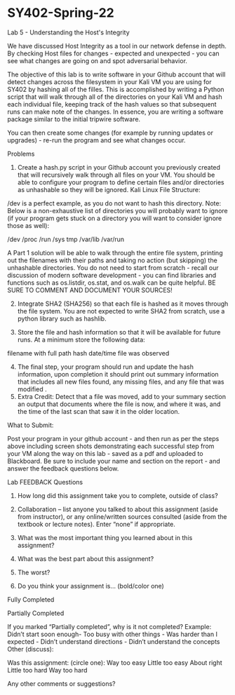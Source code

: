 # SY402-Spring-22
Lab 5 - Understanding the Host's Integrity

We have discussed Host Integrity as a tool in our network defense in depth. By checking Host files for changes - expected and unexpected - you can see what changes are going on and spot adversarial behavior. 

The objective of this lab is to write software in your Github account  that will detect changes across the filesystem in your Kali VM you are using for SY402 by hashing all of the filles. This is accomplished by writing a Python script that will walk through all of the directories on your Kali VM and hash each individual file, keeping track of the hash values so that subsequent runs can make note of the changes. In essence, you are writing a software package similar to the initial tripwire software.

You can then create some changes (for example by running updates or upgrades) - re-run the program and see what changes occur. 


Problems
1. Create a hash.py script in your Github account you previously created  that will recursively walk through all files on your VM. You should be able to configure your program to define certain files and/or directories as unhashable so they will be ignored. 
Kali Linux File Structure:



/dev is a perfect example, as you do not want to hash this directory. Note: Below is a non-exhaustive list of directories you will probably want to ignore (if your program gets stuck on a directory you will want to consider ignore those as well):


 /dev
/proc
 /run 
/sys 
tmp 
/var/lib 
/var/run 

A Part 1 solution will be able to walk through the entire file system, printing out the filenames with their paths and taking no action (but skipping) the unhashable directories. You do not need to start from scratch - recall our discussion of modern software development - you can find libraries and functions such as  os.listdir, os.stat, and os.walk can be quite helpful. BE SURE TO COMMENT AND DOCUMENT YOUR SOURCES! 


2. Integrate SHA2 (SHA256) so that each file is hashed as it moves through the file system. You are not
expected to write SHA2 from scratch, use a python library such as hashlib.

3. Store the file and hash information so that it will be available for future runs. At a minimum store the
following data:

filename with full path
hash
date/time file was observed


4. The final step, your program should run and update the hash information, upon completion it should print out summary information that includes all new files found, any missing files, and any file that was modified
.
5. Extra Credit: Detect that a file was moved, add to your summary section an output that documents where the file is now, and where it was, and the time of the last scan that saw it in the older location.

What to Submit:

Post your program in your github account - and then run as per the steps above including screen shots demonstrating each successful step from your VM along the way on this lab - saved as a pdf and uploaded to Blackboard. Be sure to include your name and section on the report - and answer the feedback questions below. 

Lab FEEDBACK Questions
1. How long did this assignment take you to complete, outside of class? 



2. Collaboration – list anyone you talked to about this assignment (aside from instructor), or any online/written sources consulted (aside from the textbook or lecture notes). Enter “none” if appropriate. 


3. What was the most important thing you learned about in this assignment? 




4. What was the best part about this assignment? 




5. The worst? 


6. Do you think your assignment is… (bold/color one)

Fully Completed 

Partially Completed 

If you marked “Partially completed”, why is it not completed? 
Example: Didn’t start soon enough- Too busy with other things - Was harder than I expected - Didn’t understand directions - Didn’t understand the concepts 
Other (discuss):



Was this assignment: (circle one):
Way too easy               Little too easy           About right                Little too hard   Way too hard 

 Any other comments or suggestions? 


